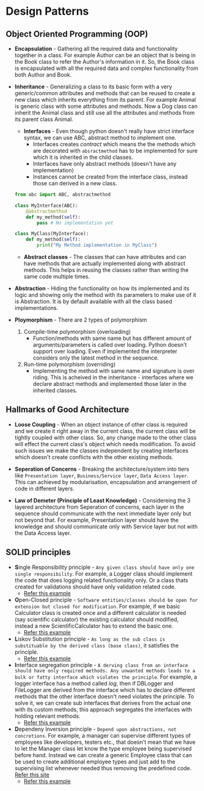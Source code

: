 # Design Patterns

## Object Oriented Programming (OOP)

- **Encapsulation** - Gathering all the required data and functionality together in a class. For example Author can be an object that is being in the Book class to refer the Author's information in it. So, the Book class is encapsulated with all the required data and complex functionality from both Author and Book.
- **Inheritance** - Generalizing a class to its basic form with a very generic/common attributes and methods that can be reused to create a new class which inherits everything from its parent. For example Animal is generic class with some attributes and methods. Now a Dog class can inherit the Animal class and still use all the attributes and methods from its parent class Animal.

  - **Interfaces** - Even though python doesn't really have strict interface syntax, we can use ABC, abstract method to implement one.
    - Interfaces creates _contract_ which means the the methods which are decorated with `absractmethod` has to be implemented for sure which it is inherited in the child classes.
    - Interfaces have only abstract methods (doesn't have any implementation)
    - Instances cannot be created from the interface class, instead those can derived in a new class.

  ```python
  from abc import ABC, abstractmethod

  class MyInterface(ABC):
      @abstractmethod
      def my_method(self):
          pass # No implementation yet

  class MyClass(MyInterface):
      def my_method(self):
          print("My Method implementation in MyClass")
  ```

  - **Abstract classes** - The classes that can have attributes and can have methods that are actually implemented along with abstract methods. This helps in reusing the classes rather than writing the same code multiple times.

- **Abstraction** - Hiding the functionality on how its implemented and its logic and showing only the method with its parameters to make use of it is Abstraction. It is by default available with all the class based implementations.

- **Ploymorphism** - There are 2 types of polymorphism
  1. Compile-time polymorphism (overloading)
     - Function/methods with same name but has different amount of arguments/parameters is called over loading. Python doesn't support over loading. Even if implemented the interpreter considers only the latest method in the sequence.
  2. Run-time polymorphism (overriding)
     - Implementing the method with same name and signature is over riding. This is acheived in the inheritance - interfaces where we declare abstract methods and implemented those later in the inherited classes.

## Hallmarks of Good Architecture

- **Loose Coupling** - When an object instance of other class is required and we create it right away in the current class, the current class will be tightly coupled with other class. So, any change made to the other class will effect the current class's object which needs modification. To avoid such issues we make the classes independent by creating interfaces which doesn't create conflicts with the other existing methods.

- **Seperation of Concerns** - Breaking the architecture/system into tiers like `Presentation layer`, `Business/Service layer`, `Data Access layer`. This can achieved by modularisation, encapsulation and arrangement of code in different layers.

- **Law of Demeter (Principle of Least Knowledge)** - Considereing the 3 layered architecture from Seperation of concerns, each layer in the sequence should communicate with the next immediate layer only but not beyond that. For example, Presentation layer should have the knowledge and should communicate only with Service layer but not with the Data Access layer.

## SOLID principles

- **S**ingle Responsibility principle - `Any given class should have only one single responsibility`. For example, a Logger class should implement the code that does logging related functionality only. Or a class thats created for validations should have only validation related code.
  - [Refer this example](./SOLID%20Principles%20examples/single_responsibility_principle.py)
- **O**pen-Closed principle - `Software entities/classes should be open for extension but closed for modification`. For example, if we basic Calculator class is created once and a different calculator is needed (say scientific calculator) the existing calculator should modified, instead a new ScientificCalculator has to extend the basic one.
  - [Refer this example](./SOLID%20Principles%20examples/open-closed_principle.py)
- **L**iskov Substitution principle - `As long as the sub class is substituable by the derived class (base class)`, it satisfies the principle.
  - [Refer this example](./SOLID%20Principles%20examples/liskov_substitution_principle.py)
- **I**nterface segregation principle - `A derving class from an interface should have only required methods. Any unwanted methods leads to a bulk or fatty interface which violates the principle`. For example, a logger interface has a method called _log_, then if DBLogger and FileLogger are derived from the interface which has to declare different methods that the other interface doesn't need violates the principle. To solve it, we can create sub interfaces that derives from the actual one with its custom methods, this approach segregates the interfaces with holding relevant methods.
  - [Refer this example](./SOLID%20Principles%20examples/interface_segregation_principle.py)
- **D**ependeny Inversion principle - `Depend upon abstractions, not concretions`. For example, a manager can supervise different types of employees like developers, testers etc., that doesn't mean that we have to let the Manager class let know the type employee being supervised before hand. Instead we can create a generic Employee class that can be used to create additional employee types and just add to the supervising list whenever needed thus removing the predefined code. [Refer this site](https://www.geeksforgeeks.org/dependecy-inversion-principle-solid/)
  - [Refer this example](./SOLID%20Principles%20examples/dependency_inversion_principle.py)
